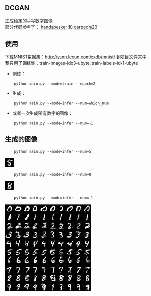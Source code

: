 ## DCGAN
生成给定的手写数字图像  
部分代码参考了：
[handspeaker](https://github.com/handspeaker/gan_practice) 和
[carpedm20](https://github.com/carpedm20/DCGAN-tensorflow)

## 使用
下载MNIST数据集：http://yann.lecun.com/exdb/mnist/ 到项目文件夹中   
我只用了训练集：train-images-idx3-ubyte, train-labels-idx1-ubyte
* 训练：
```
    python main.py --mode=train --epoch=2
```
* 生成：
```
    python main.py --mode=infer --num=which_num
```
* 或者一次生成所有数字的图像：
```
    python main.py --mode=infer --num=-1
```
 
 ## 生成的图像
 ```
     python main.py --mode=infer --num=5
 ```
 ![image](5.jpg)
 ```
     python main.py --mode=infer --num=8
 ```
 ![image](8.jpg)
 ```
     python main.py --mode=infer --num=-1
 ```
 ![image](all.jpg)
 
 
